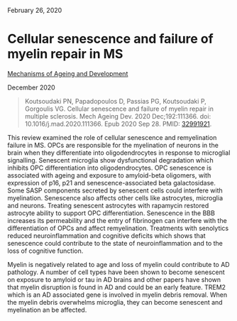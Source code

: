 February 26, 2020

# Cellular senescence and failure of myelin repair in MS

[Mechanisms of Ageing and Development](https://doi.org/10.1016/j.mad.2020.111366)

December 2020

> Koutsoudaki PN, Papadopoulos D, Passias PG, Koutsoudaki P, Gorgoulis VG.
> Cellular senescence and failure of myelin repair in multiple sclerosis. Mech
> Ageing Dev. 2020 Dec;192:111366. doi: 10.1016/j.mad.2020.111366. Epub 2020 Sep
> 28. PMID: [32991921](https://pubmed.ncbi.nlm.nih.gov/32991921).

This review examined the role of cellular senescence and remyelination failure
in MS. OPCs are responsible for the myelination of neurons in the brain when
they differentiate into oligodendrocytes in response to microglial signalling.
Senescent microglia show dysfunctional degradation which inhibits OPC
differentiation into oligodendrocytes. OPC senescence is associated with ageing
and exposure to amyloid-beta oligomers, with expression of p16, p21 and
senescence-associated beta galactosidase. Some SASP components secreted by
senescent cells could interfere with myelination. Senescence also affects other
cells like astrocytes, microglia and neurons. Treating senescent astrocytes with
rapamycin restored astrocyte ability to support OPC differentiation. Senescence
in the BBB increases its permeability and the entry of fibrinogen can interfere
with the differentiation of OPCs and affect remyelination. Treatments with
senolytics reduced neuroinflammation and cognitive deficits which shows that
senescence could contribute to the state of neuroinflammation and to the loss of
cognitive function.

Myelin is negatively related to age and loss of myelin could contribute to AD
pathology. A number of cell types have been shown to become senescent on
exposure to amyloid or tau in AD brains and other papers have shown that myelin
disruption is found in AD and could be an early feature. TREM2 which is an AD
associated gene is involved in myelin debris removal. When the myelin debris
overwhelms microglia, they can become senescent and myelination an be affected.
